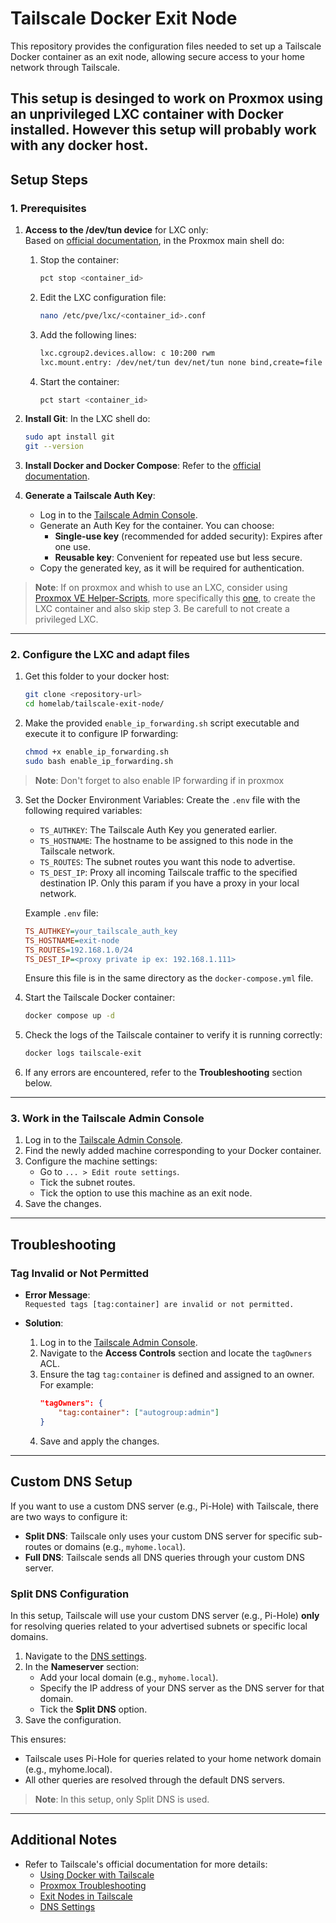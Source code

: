 # Tailscale Docker Exit Node

This repository provides the configuration files needed to set up a Tailscale Docker container as an exit node, allowing secure access to your home network through Tailscale.

This setup is desinged to work on Proxmox using an unprivileged LXC container with Docker installed. However this setup will probably work with any docker host.
---

## Setup Steps

### 1. Prerequisites
1. **Access to the /dev/tun device** for LXC only: <br>
   Based on [official documentation](https://tailscale.com/kb/1130/lxc-unprivileged), in the Proxmox main shell do: <br>

   1. Stop the container:
      ```bash
      pct stop <container_id>
      ```
   2. Edit the LXC configuration file:
      ```bash
      nano /etc/pve/lxc/<container_id>.conf
      ```
   3. Add the following lines:
      ```bash
      lxc.cgroup2.devices.allow: c 10:200 rwm
      lxc.mount.entry: /dev/net/tun dev/net/tun none bind,create=file
      ```
   4. Start the container:
      ```bash
      pct start <container_id>
      ```

     
2. **Install Git**:
  In the LXC shell do:
   ```bash
   sudo apt install git
   git --version
   ```
   
3. **Install Docker and Docker Compose**:
   Refer to the [official documentation](https://docs.docker.com/engine/install/debian/).

4. **Generate a Tailscale Auth Key**:
   - Log in to the [Tailscale Admin Console](https://login.tailscale.com/admin/settings/keys).
   - Generate an Auth Key for the container. You can choose:
     - **Single-use key** (recommended for added security): Expires after one use.
     - **Reusable key**: Convenient for repeated use but less secure.
   - Copy the generated key, as it will be required for authentication.
   

> **Note**: If on proxmox and whish to use an LXC, consider using [Proxmox VE Helper-Scripts](https://community-scripts.github.io/ProxmoxVE/scripts), more specifically this [one](https://community-scripts.github.io/ProxmoxVE/scripts?id=docker), to create the LXC container and also skip step 3. Be carefull to not create a privileged LXC.

---

### 2. Configure the LXC and adapt files
1. Get this folder to your docker host:
   ```bash
   git clone <repository-url>
   cd homelab/tailscale-exit-node/
   ```

2. Make the provided `enable_ip_forwarding.sh` script executable and execute it to configure IP forwarding:
   ```bash
   chmod +x enable_ip_forwarding.sh
   sudo bash enable_ip_forwarding.sh
   ```
   
> **Note**: Don't forget to also enable IP forwarding if in proxmox
   
3. Set the Docker Environment Variables:
   Create the `.env` file with the following required variables:
   - `TS_AUTHKEY`: The Tailscale Auth Key you generated earlier.
   - `TS_HOSTNAME`: The hostname to be assigned to this node in the Tailscale network.
   - `TS_ROUTES`: The subnet routes you want this node to advertise.
   - `TS_DEST_IP`: Proxy all incoming Tailscale traffic to the specified destination IP. Only this param if you have a proxy in your local network. 

   Example `.env` file:
   ```ini
   TS_AUTHKEY=your_tailscale_auth_key
   TS_HOSTNAME=exit-node
   TS_ROUTES=192.168.1.0/24
   TS_DEST_IP=<proxy private ip ex: 192.168.1.111>
   ```

   Ensure this file is in the same directory as the `docker-compose.yml` file.

4. Start the Tailscale Docker container:
   ```bash
   docker compose up -d
   ```

5. Check the logs of the Tailscale container to verify it is running correctly:
   ```bash
   docker logs tailscale-exit
   ```

6. If any errors are encountered, refer to the **Troubleshooting** section below.

---

### 3. Work in the Tailscale Admin Console
1. Log in to the [Tailscale Admin Console](https://login.tailscale.com/admin/machines).
2. Find the newly added machine corresponding to your Docker container.
3. Configure the machine settings:
   - Go to `... > Edit route settings`.
   - Tick the subnet routes.
   - Tick the option to use this machine as an exit node.
4. Save the changes.

---

## Troubleshooting

### **Tag Invalid or Not Permitted**
- **Error Message**:  
  `Requested tags [tag:container] are invalid or not permitted.`

- **Solution**:
  1. Log in to the [Tailscale Admin Console](https://login.tailscale.com/admin/acls/file).
  2. Navigate to the **Access Controls** section and locate the `tagOwners` ACL.
  3. Ensure the tag `tag:container` is defined and assigned to an owner. For example:
     ```json
     "tagOwners": {
         "tag:container": ["autogroup:admin"]
     }
     ```
  4. Save and apply the changes.

---

## Custom DNS Setup

If you want to use a custom DNS server (e.g., Pi-Hole) with Tailscale, there are two ways to configure it:
- **Split DNS**: Tailscale only uses your custom DNS server for specific sub-routes or domains (e.g., `myhome.local`).
- **Full DNS**: Tailscale sends all DNS queries through your custom DNS server.

### Split DNS Configuration
In this setup, Tailscale will use your custom DNS server (e.g., Pi-Hole) **only** for resolving queries related to your advertised subnets or specific local domains.

1. Navigate to the [DNS settings](https://login.tailscale.com/admin/dns).
2. In the **Nameserver** section:
   - Add your local domain (e.g., `myhome.local`).
   - Specify the IP address of your DNS server as the DNS server for that domain.
   - Tick the **Split DNS** option.
3. Save the configuration.

This ensures:
- Tailscale uses Pi-Hole for queries related to your home network domain (e.g., myhome.local).
- All other queries are resolved through the default DNS servers.

> **Note**: In this setup, only Split DNS is used.

---

## Additional Notes

- Refer to Tailscale's official documentation for more details:
  - [Using Docker with Tailscale](https://tailscale.com/kb/1282/docker)
  - [Proxmox Troubleshooting](https://tailscale.com/kb/1133/proxmox#troubleshooting)
  - [Exit Nodes in Tailscale](https://tailscale.com/kb/1103/exit-nodes)
  - [DNS Settings](https://tailscale.com/kb/1054/dns)
